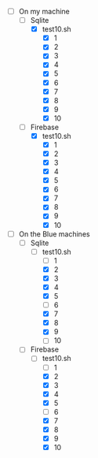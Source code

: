 - [ ] On my machine
	- [ ] Sqlite
		- [x] test10.sh
			- [x] 1
			- [x] 2
			- [x] 3
			- [x] 4
			- [x] 5
			- [x] 6
			- [x] 7
			- [x] 8
			- [x] 9
			- [x] 10
	- [ ] Firebase
		- [x] test10.sh
			- [x] 1
			- [x] 2
			- [x] 3
			- [x] 4
			- [x] 5
			- [x] 6
			- [x] 7
			- [x] 8
			- [x] 9
			- [x] 10

- [ ] On the Blue machines
	- [ ] Sqlite
		- [ ] test10.sh
			- [ ] 1
			- [x] 2
			- [x] 3
			- [x] 4
			- [x] 5
			- [ ] 6
			- [x] 7
			- [x] 8
			- [x] 9
			- [ ] 10
	- [ ] Firebase
		- [ ] test10.sh
			- [ ] 1
			- [x] 2
			- [x] 3
			- [x] 4
			- [x] 5
			- [ ] 6
			- [x] 7
			- [x] 8
			- [x] 9
			- [x] 10